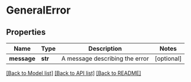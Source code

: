 # GeneralError

## Properties
Name | Type | Description | Notes
------------ | ------------- | ------------- | -------------
**message** | **str** | A message describing the error | [optional] 

[[Back to Model list]](../README.md#documentation-for-models) [[Back to API list]](../README.md#documentation-for-api-endpoints) [[Back to README]](../README.md)



